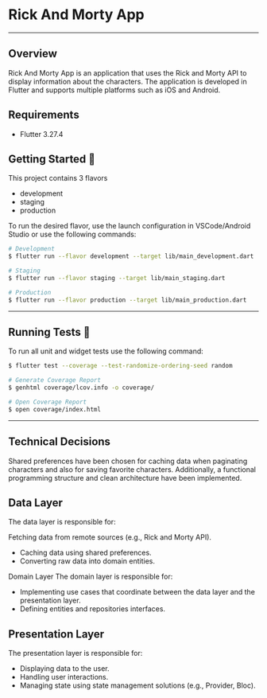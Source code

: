 # Rick And Morty App
---

## Overview

Rick And Morty App is an application that uses the Rick and Morty API to display information about the characters. The application is developed in Flutter and supports multiple platforms such as iOS and Android.

## Requirements

- Flutter 3.27.4

## Getting Started 🚀

This project contains 3 flavors

- development
- staging
- production

To run the desired flavor, use the launch configuration in VSCode/Android Studio or use the following commands:

```sh
# Development
$ flutter run --flavor development --target lib/main_development.dart

# Staging
$ flutter run --flavor staging --target lib/main_staging.dart

# Production
$ flutter run --flavor production --target lib/main_production.dart
```

---

## Running Tests 🧪

To run all unit and widget tests use the following command:

```sh
$ flutter test --coverage --test-randomize-ordering-seed random
```

```sh
# Generate Coverage Report
$ genhtml coverage/lcov.info -o coverage/

# Open Coverage Report
$ open coverage/index.html
```

---

## Technical Decisions

Shared preferences have been chosen for caching data when paginating characters and also for saving favorite characters. Additionally, a functional programming structure and clean architecture have been implemented.

## Data Layer
The data layer is responsible for:

Fetching data from remote sources (e.g., Rick and Morty API).
- Caching data using shared preferences.
- Converting raw data into domain entities.

Domain Layer
The domain layer is responsible for:
- Implementing use cases that coordinate between the data layer and the presentation layer.
- Defining entities and repositories interfaces.

## Presentation Layer
The presentation layer is responsible for:

- Displaying data to the user.
- Handling user interactions.
- Managing state using state management solutions (e.g., Provider, Bloc).
